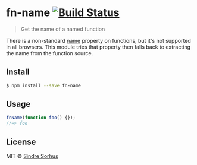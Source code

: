 # fn-name [![Build Status](https://travis-ci.org/sindresorhus/fn-name.svg?branch=master)](https://travis-ci.org/sindresorhus/fn-name)

> Get the name of a named function

There is a non-standard [name](https://developer.mozilla.org/en-US/docs/Web/JavaScript/Reference/Global_Objects/Function/name) property on functions, but it's not supported in all browsers.
This module tries that property then falls back to extracting the name from the function source.


## Install

```sh
$ npm install --save fn-name
```


## Usage

```js
fnName(function foo() {});
//=> foo
```


## License

MIT © [Sindre Sorhus](http://sindresorhus.com)
